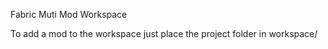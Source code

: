 Fabric Muti Mod Workspace

To add a mod to the workspace just place the project folder in workspace/
